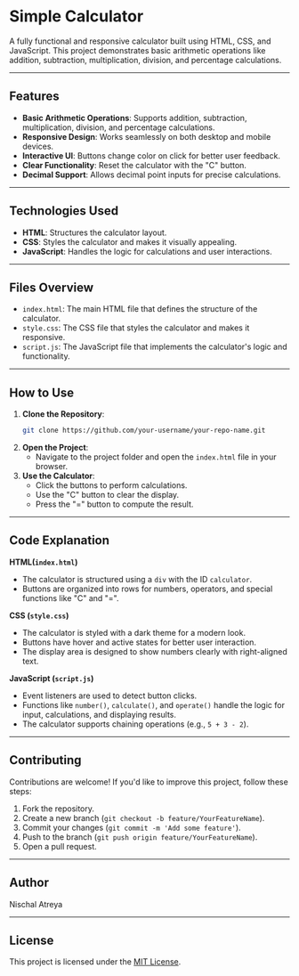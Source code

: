 # Simple Calculator

A fully functional and responsive calculator built using HTML, CSS, and JavaScript. This project demonstrates basic arithmetic operations like addition, subtraction, multiplication, division, and percentage calculations.

---

## Features

- **Basic Arithmetic Operations**: Supports addition, subtraction, multiplication, division, and percentage calculations.
- **Responsive Design**: Works seamlessly on both desktop and mobile devices.
- **Interactive UI**: Buttons change color on click for better user feedback.
- **Clear Functionality**: Reset the calculator with the "C" button.
- **Decimal Support**: Allows decimal point inputs for precise calculations.

---

## Technologies Used

- **HTML**: Structures the calculator layout.
- **CSS**: Styles the calculator and makes it visually appealing.
- **JavaScript**: Handles the logic for calculations and user interactions.

---

## Files Overview

- `index.html`: The main HTML file that defines the structure of the calculator.
- `style.css`: The CSS file that styles the calculator and makes it responsive.
- `script.js`: The JavaScript file that implements the calculator's logic and functionality.

---

## How to Use

1. **Clone the Repository**:
   ```bash
   git clone https://github.com/your-username/your-repo-name.git
   ```
2. **Open the Project**:
   - Navigate to the project folder and open the `index.html` file in your browser.
3. **Use the Calculator**:
   - Click the buttons to perform calculations.
   - Use the "C" button to clear the display.
   - Press the "=" button to compute the result.

---

## Code Explanation

**HTML(`index.html`)**
- The calculator is structured using a `div` with the ID `calculator`.
- Buttons are organized into rows for numbers, operators, and special functions like "C" and "=".

**CSS (`style.css`)**
- The calculator is styled with a dark theme for a modern look.
- Buttons have hover and active states for better user interaction.
- The display area is designed to show numbers clearly with right-aligned text.

**JavaScript (`script.js`)**
- Event listeners are used to detect button clicks.
- Functions like `number()`, `calculate()`, and `operate()` handle the logic for input, calculations, and displaying results.
- The calculator supports chaining operations (e.g., `5 + 3 - 2`).

---

## Contributing
Contributions are welcome! If you'd like to improve this project, follow these steps:
1. Fork the repository.
2. Create a new branch (`git checkout -b feature/YourFeatureName`).
3. Commit your changes (`git commit -m 'Add some feature'`).
4. Push to the branch (`git push origin feature/YourFeatureName`).
5. Open a pull request.

---

## Author
Nischal Atreya

---

## License
This project is licensed under the [MIT License](https://opensource.org/licenses/MIT).
